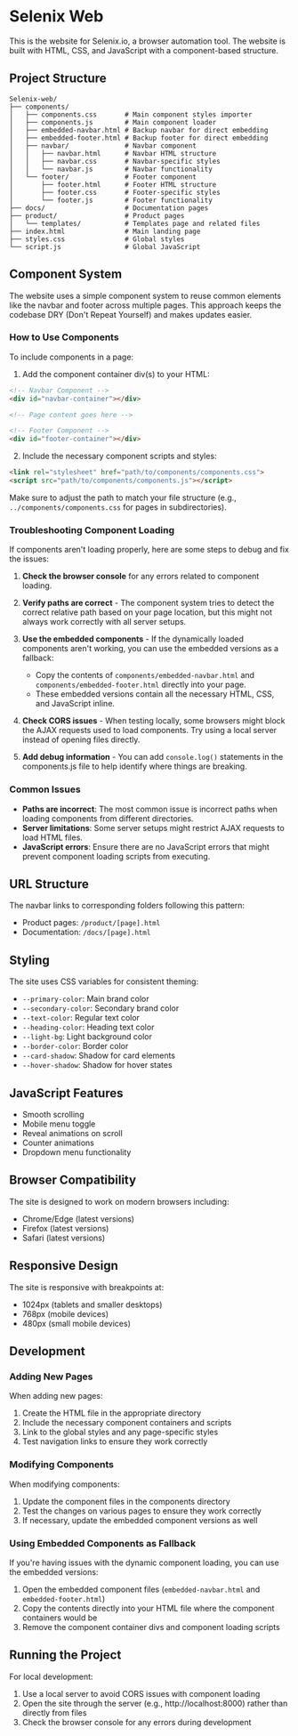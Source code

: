 # Selenix Web

This is the website for Selenix.io, a browser automation tool. The website is built with HTML, CSS, and JavaScript with a component-based structure.

## Project Structure

```
Selenix-web/
├── components/
│   ├── components.css       # Main component styles importer
│   ├── components.js        # Main component loader
│   ├── embedded-navbar.html # Backup navbar for direct embedding
│   ├── embedded-footer.html # Backup footer for direct embedding
│   ├── navbar/              # Navbar component
│   │   ├── navbar.html      # Navbar HTML structure
│   │   ├── navbar.css       # Navbar-specific styles
│   │   └── navbar.js        # Navbar functionality
│   └── footer/              # Footer component
│       ├── footer.html      # Footer HTML structure
│       ├── footer.css       # Footer-specific styles
│       └── footer.js        # Footer functionality
├── docs/                    # Documentation pages
├── product/                 # Product pages
│   └── templates/           # Templates page and related files
├── index.html               # Main landing page
├── styles.css               # Global styles
└── script.js                # Global JavaScript
```

## Component System

The website uses a simple component system to reuse common elements like the navbar and footer across multiple pages. This approach keeps the codebase DRY (Don't Repeat Yourself) and makes updates easier.

### How to Use Components

To include components in a page:

1. Add the component container div(s) to your HTML:
```html
<!-- Navbar Component -->
<div id="navbar-container"></div>

<!-- Page content goes here -->

<!-- Footer Component -->
<div id="footer-container"></div>
```

2. Include the necessary component scripts and styles:
```html
<link rel="stylesheet" href="path/to/components/components.css">
<script src="path/to/components/components.js"></script>
```

Make sure to adjust the path to match your file structure (e.g., `../components/components.css` for pages in subdirectories).

### Troubleshooting Component Loading

If components aren't loading properly, here are some steps to debug and fix the issues:

1. **Check the browser console** for any errors related to component loading.

2. **Verify paths are correct** - The component system tries to detect the correct relative path based on your page location, but this might not always work correctly with all server setups.

3. **Use the embedded components** - If the dynamically loaded components aren't working, you can use the embedded versions as a fallback:
   - Copy the contents of `components/embedded-navbar.html` and `components/embedded-footer.html` directly into your page.
   - These embedded versions contain all the necessary HTML, CSS, and JavaScript inline.

4. **Check CORS issues** - When testing locally, some browsers might block the AJAX requests used to load components. Try using a local server instead of opening files directly.

5. **Add debug information** - You can add `console.log()` statements in the components.js file to help identify where things are breaking.

### Common Issues

- **Paths are incorrect**: The most common issue is incorrect paths when loading components from different directories.
- **Server limitations**: Some server setups might restrict AJAX requests to load HTML files.
- **JavaScript errors**: Ensure there are no JavaScript errors that might prevent component loading scripts from executing.

## URL Structure

The navbar links to corresponding folders following this pattern:
- Product pages: `/product/[page].html`
- Documentation: `/docs/[page].html`

## Styling

The site uses CSS variables for consistent theming:
- `--primary-color`: Main brand color
- `--secondary-color`: Secondary brand color
- `--text-color`: Regular text color
- `--heading-color`: Heading text color
- `--light-bg`: Light background color
- `--border-color`: Border color
- `--card-shadow`: Shadow for card elements
- `--hover-shadow`: Shadow for hover states

## JavaScript Features

- Smooth scrolling
- Mobile menu toggle
- Reveal animations on scroll
- Counter animations
- Dropdown menu functionality

## Browser Compatibility

The site is designed to work on modern browsers including:
- Chrome/Edge (latest versions)
- Firefox (latest versions)
- Safari (latest versions)

## Responsive Design

The site is responsive with breakpoints at:
- 1024px (tablets and smaller desktops)
- 768px (mobile devices)
- 480px (small mobile devices)

## Development

### Adding New Pages

When adding new pages:

1. Create the HTML file in the appropriate directory
2. Include the necessary component containers and scripts
3. Link to the global styles and any page-specific styles
4. Test navigation links to ensure they work correctly

### Modifying Components

When modifying components:

1. Update the component files in the components directory
2. Test the changes on various pages to ensure they work correctly
3. If necessary, update the embedded component versions as well

### Using Embedded Components as Fallback

If you're having issues with the dynamic component loading, you can use the embedded versions:

1. Open the embedded component files (`embedded-navbar.html` and `embedded-footer.html`)
2. Copy the contents directly into your HTML file where the component containers would be
3. Remove the component container divs and component loading scripts

## Running the Project

For local development:

1. Use a local server to avoid CORS issues with component loading
2. Open the site through the server (e.g., http://localhost:8000) rather than directly from files
3. Check the browser console for any errors during development
